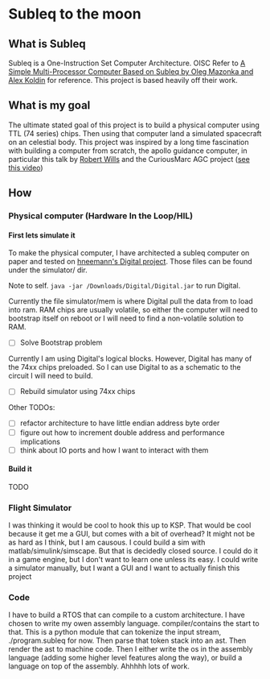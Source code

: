 # Subleq to the moon

## What is Subleq
Subleq is a One-Instruction Set Computer Architecture. OISC
Refer to [A Simple Multi-Processor Computer Based on Subleq by Oleg Mazonka and Alex Koldin](https://arxiv.org/pdf/1106.2593.pdf) for reference. This project is based heavily off their work. 

## What is my goal
The ultimate stated goal of this project is to build a physical computer using TTL (74 series) chips. Then using that computer land a simulated spacecraft on an celestial body. This project was inspired by a long time fascination with building a computer from scratch, the apollo guidance computer, in particular this talk by [Robert Wills](https://www.youtube.com/watch?v=B1J2RMorJXM) and the CuriousMarc AGC project ([see this video](https://www.youtube.com/watch?v=r_eBGSe5zEQ&t))

## How
### Physical computer (Hardware In the Loop/HIL)
#### First lets simulate it 
To make the physical computer, I have architected a subleq computer on paper and tested on [hneemann's Digital project](https://github.com/hneemann/Digital). Those files can be found under the simulator/ dir. 

Note to self. `java -jar /Downloads/Digital/Digital.jar` to run Digital. 

Currently the file simulator/mem is where Digital pull the data from to load into ram. RAM chips are usually volatile, so either the computer will need to bootstrap itself on reboot or I will need to find a non-volatile solution to RAM. 
- [ ] Solve Bootstrap problem 

Currently I am using Digital's logical blocks. However, Digital has many of the 74xx chips preloaded. So I can use Digital to as a schematic to the circuit I will need to build. 
- [ ] Rebuild simulator using 74xx chips

Other TODOs:
- [ ] refactor architecture to have little endian address byte order
- [ ] figure out how to increment double address and performance implications 
- [ ] think about IO ports and how I want to interact with them

#### Build it 
TODO 

### Flight Simulator
I was thinking it would be cool to hook this up to KSP. That would be cool because it get me a GUI, but comes with a bit of overhead? It might not be as hard as I think, but I am causous. 
I could build a sim with matlab/simulink/simscape. But that is decidedly closed source. 
I could do it in a game engine, but I don't want to learn one unless its easy. 
I could write a simulator manually, but I want a GUI and I want to actually finish this project 

### Code
I have to build a RTOS that can compile to a custom architecture. I have chosen to write my owen assembly language.
compiler/contains the start to that. 
This is a python module that can tokenize the input stream, ./program.subleq for now. Then parse that token stack into an ast. Then render the ast to machine code. 
Then I either write the os in the assembly language (adding some higher level features along the way), or build a language on top of the assembly. 
Ahhhhh lots of work. 
